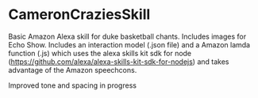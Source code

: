 # CameronCraziesSkill
Basic Amazon Alexa skill for duke basketball chants. Includes images for Echo Show. Includes an interaction model (.json file) and a Amazon lamda function (.js) which uses the alexa skills kit sdk for node (https://github.com/alexa/alexa-skills-kit-sdk-for-nodejs) and takes advantage of the Amazon speechcons. 

Improved tone and spacing in progress